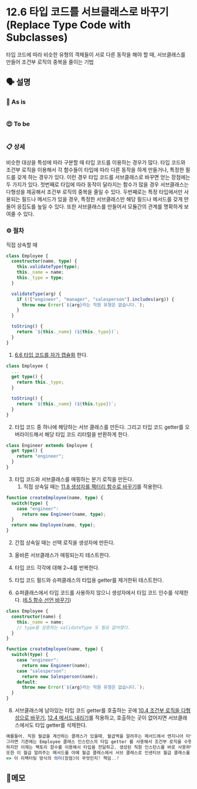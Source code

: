 # 12.6 타입 코드를 서브클래스로 바꾸기(Replace Type Code with Subclasses)

타입 코드에 따라 비슷한 유형의 객체들이 서로 다른 동작을 해야 할 때, 서브클래스를 만들어 조건부 로직의 중복을 줄이는 기법

## 🗣 설명

### 🧐 As is

```typescript

```

### 😍 To be

```typescript

```

### 📋 상세

비슷한 대상을 특성에 따라 구분할 때 타입 코드를 이용하는 경우가 많다. 타입 코드와 조건부 로직을 이용해서 각 함수들이 타입에 따라 다른 동작을 하게 만들거나, 특정한 필드를 갖게 하는 경우가 있다. 이런 경우 타입 코드를 서브클래스로 바꾸면 얻는 장점에는 두 가지가 있다.
첫번째로 타입에 따라 동작이 달라지는 함수가 많을 경우 서브클래스는 다형성을 제공해서 조건부 로직의 중복을 줄일 수 있다.
두번째로는 특정 타입에서만 사용되는 필드나 메서드가 있을 경우, 특정한 서브클래스만 해당 필드나 메서드를 갖게 만들어 응집도를 높일 수 있다. 또한 서브클래스를 만들어서 모듈간의 관계를 명확하게 보여줄 수 있다.

### ⚙️ 절차
직접 상속할 때
```typescript
class Employee {
  constructor(name, type) {
    this.validateType(type);
    this._name = name;
    this._type = type;
  }

  validateType(arg) {
    if (!["engineer", "manager", "salesperson"].includes(arg)) {
      throw new Error(`${arg}라는 직원 유형은 없습니다.`);
    }
  }

  toString() {
    return `${this._name} (${this._type})`;
  }
}
```

1. [6.6 타입 코드를 자가 캡슐화]() 한다.
```typescript
class Employee {
  ...
  get type() {
    return this._type;
  }

  toString() {
    return `${this._name} (${this.type})`;
  }
}
```

2. 타입 코드 중 하나에 해당하는 서브 클래스를 만든다. 그리고 타입 코드 getter를 오버라이드해서 해당 타입 코드 리터럴을 반환하게 한다.
```typescript
class Engineer extends Employee {
  get type() {
    return "engineer";
  }
}
```

3. 타입 코드와 서브클래스를 매핑하는 분기 로직을 만든다.
   1. 직접 상속일 때는 [11.8 생성자를 팩터리 함수로 바꾸기]()를 적용한다.

```typescript
function createEmployee(name, type) {
  switch(type) {
    case "engineer":
      return new Engineer(name, type);
  }
  return new Employee(name, type);
}
```

   2. 간접 상속일 때는 선택 로직을 생성자에 만든다.

4. 올바른 서브클래스가 매핑되는지 테스트한다.
5. 타입 코드 각각에 대해 2~4를 반복한다.
6. 타입 코드 필드와 슈퍼클래스의 타입용 getter를 제거한뒤 테스트한다.
7. 슈퍼클래스에서 타입 코드를 사용하지 않으니 생성자에서 타입 코드 인수를 삭제한다. ([6.5 함수 선언 바꾸기]())
```typescript
class Employee {
  constructor(name) {
    this._name = name;
    // type을 검증하는 validateType 도 필요 없어졌다.
  }
}

function createEmployee(name, type) {
  switch(type) {
    case "engineer":
      return new Engineer(name);
    case "salesperson":
      return new Salesperson(name);
    default:
      throw new Error(`${arg}라는 직원 유형은 없습니다.`);
  }
}
```

8. 서브클래스에 남아있는 타입 코드 getter를 호출하는 곳에 [10.4 조건부 로직을 다형성으로 바꾸기](), [12.4 메서드 내리기]()를 적용하고, 호출하는 곳이 없어지면 서브클래스에서도 타입 getter를 삭제한다.
```typescript
예를들어, 직원 월급을 계산하는 클래스가 있을때, 월급액을 알려주는 메서드에서 엔지니어 타입일 경우에만 특정 인센티브를 추가한다고 한다.
그러면 기존에는 Employee 클래스 인스턴스의 타입 getter 를 사용해서 조건부 로직을 수행했을 것이다.
하지만 이제는 팩토리 함수를 이용해서 타입을 전달하고, 생성된 직원 인스턴스를 바로 사용하면 엔지니어 인스턴스를 이용하게 되므로 인스턴스 타입을 사용할 필요가 없다.
또한 이 월급 알려주는 메서드를 아예 월급 클래스에서 서브 클래스로 인센티브 월급 클래스를 만들고, 계산액 알려주는 메서드를 서브클래스로 내린 뒤에는 특정 인센티브가 필요한 직원타입 을 전달해서 팩토리 함수에서 직원 인스턴스를 생성하거나.
=> 이 리팩터링 방식의 의미(장점)이 무엇인지? 책임..?
```

## 📝메모
